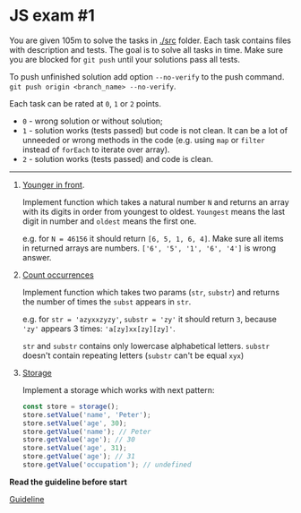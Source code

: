# JS exam #1

You are given 105m to solve the tasks in [./src](./src) folder. Each task 
contains files with description and tests. The goal is to solve all tasks in 
time. Make sure you are blocked for `git push` until your solutions pass all 
tests.

To push unfinished solution add option `--no-verify` to the push command. <br>
 `git push origin <branch_name> --no-verify`.
 
Each task can be rated at `0`, `1` or `2` points.

* `0` - wrong solution or without solution;
* `1` - solution works (tests passed) but code is not clean. It can be a lot of 
unneeded or wrong methods in the code (e.g. using `map` or `filter` instead of 
`forEach` to iterate over array).
* `2` - solution works (tests passed) and code is clean.

---
 
1. [Younger in front](./src/youngerInFront/youngerInFront.js). 

    Implement function which takes a natural number `N` and returns an array 
    with its digits in order from youngest to oldest. `Youngest` means the last 
    digit in number and `oldest` means the first one.
    
    e.g. for `N = 46156` it should return `[6, 5, 1, 6, 4]`. Make sure all items 
    in returned arrays are numbers. `['6', '5', '1', '6', '4']` is wrong answer.
    
2. [Count occurrences](./src/countOccurrences/countOccurrences.js)

    Implement function which takes two params (`str`, `substr`) and returns the
    number of times the `subst` appears in `str`. 
    
    e.g. for `str = 'azyxxzyzy'`, `substr = 'zy'` it should return `3`, because
    `'zy'` appears 3 times: `'a[zy]xx[zy][zy]'`.
    
    `str` and `substr` contains only lowercase alphabetical letters. `substr` 
    doesn't contain repeating letters (`substr` can't be equal `xyx`)
    
3.  [Storage](./src/storage/storage.js)

    Implement a storage which works with next pattern:
    
    ```javascript
    const store = storage();
    store.setValue('name', 'Peter');
    store.setValue('age', 30); 
    store.getValue('name'); // Peter 
    store.getValue('age'); // 30 
    store.setValue('age', 31); 
    store.getValue('age'); // 31 
    store.getValue('occupation'); // undefined
    ```

**Read the guideline before start**

[Guideline](https://github.com/mate-academy/js_task-guideline/blob/master/README.md)
